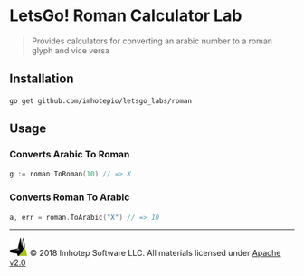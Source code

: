 # LetsGo! Roman Calculator Lab

> Provides calculators for converting an arabic number
to a roman glyph and vice versa

## Installation

```shell
go get github.com/imhotepio/letsgo_labs/roman
```

## Usage

### Converts Arabic To Roman

```go
g := roman.ToRoman(10) // => X
```

### Converts Roman To Arabic

```go
a, err = roman.ToArabic("X") // => 10
```

---
<img src="../assets/imhotep_logo.png" width="32" height="auto"/> © 2018 Imhotep Software LLC.
All materials licensed under [Apache v2.0](http://www.apache.org/licenses/LICENSE-2.0)